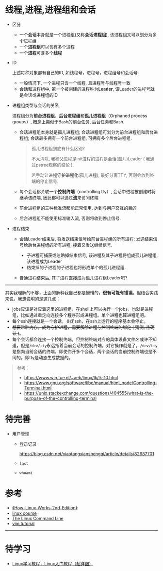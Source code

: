 # 线程,进程,进程组和会话

* 区分
  * 一个**会话**本身就是一个进程组(又称**会话进程组**), 该进程组又可以划分为多个进程组.
  * 一个**进程组**可以含有多个进程
  * 一个**进程**可含多个**线程**

* ID

  上述每种对象都有自己的ID, 如线程号，进程号，进程组号和会话号.

  * 一般情况下,  一个进程只含一个线程, 且进程号与线程号一致
  * 会话和进程组中, 第一个被创建的进程称为**Leader**, 该Leader的进程号就是会话或进程组的ID

* 进程组类型与会话的关系

  进程组分为**前台进程组**、**后台进程组**和**孤儿进程组**（Orphaned process groups）, 概念上类似于Bash的前台任务, 后台任务和Bash.

  * 会话进程组本身就是孤儿进程组; 会话进程组可划分为前台进程组和后台进程组; 会话最多拥有一个前台进程组, 可拥有多个后台进程组.
  
    > 孤儿进程组到底有什么区别? 
    >
    > 不太清除, 我猜父进程是init进程的进程是会话(孤儿)Leader ( 我通过pstree观察的结论 ). 
    >
    > 若手动让进程**守护进程化**(孤儿进程), 最好分离TTY, 否则会收到终端的停止信号. 
  
  * 每个会话都关联一个**控制终端**（controlling tty）, 会话中进程被创建时将继承该终端, 因此都可以通过**流**来访问终端
  
  * 前台进程组的三种标准流都能正常使用, 达到与用户交互的目的
  
  * 后台进程组不能使用标准输入流, 否则将收到停止信号.
  
* 进程结束

  * 会话Leader结束后, 将发送结束信号给前台进程组的所有进程; 发送结束信号给后台进程组的所有进程, 接着又发送继续信号.
    * 子进程可捕获或忽略掉结束信号, 该进程及其子进程将组成孤儿进程组, 该进程成为Leader
    * 结束掉的子进程的子进程也将形成单个的孤儿进程组.

  * 普通进程结束后, 其子进程直接成为孤儿进程组Leader吧?

--------------------
其实我理解的不够，上面的解释我自己都是懵懵的，**很有可能有错误**。但结合实践来说，我想说明的是这几点：
* jobs应该是对应着这里的进程组，在shell上可以执行一个jobs，也就是进程组，比如通过重定向连接多个程序形成进程组。单个进程也算进程组吧。
* 每个ssh连接就是一个会话，关闭ssh，在ssh上运行的程序基本会停止。
* ~~想要常驻内存，成为守护进程，需要解除进程与控制终端的绑定 ( 猜测, 待确认 )~~。
* 每个会话都会连接一个控制终端，但控制终端对应的具体设备文件名或许不知道，但是`/dev/tty`永远指着当前会话的控制终端，对它操作就是了。`/dev/tty`是指向当前会话的终端，即使你开多个会话，两个会话的当前控制终端也是不同的，即tty是动态生成数据的。

>参考：
>
>* https://www.win.tue.nl/~aeb/linux/lk/lk-10.html
>* https://www.gnu.org/software/libc/manual/html_node/Controlling-Terminal.html
>* https://unix.stackexchange.com/questions/404555/what-is-the-purpose-of-the-controlling-terminal



# 待完善

* 用户管理

  * 登录记录

    https://blog.csdn.net/xiaotangxianshengqi/article/details/82687701

  * `last`

  * `whoami`

# 参考

* [《How-Linux-Works-2nd-Edition》](https://github.com/KnowNo/How-Linux-Works-2nd-Edition)
* [linux course](https://geek-university.com/linux/what-is-linux/)
* [The Linux Command Line](http://linuxcommand.org/index.php)
* [vim tutorial](https://www.tutorialspoint.com/vim/index.htm)

----------

# 待学习

* [Linux学习教程，Linux入门教程（超详细）](http://c.biancheng.net/linux_tutorial/)